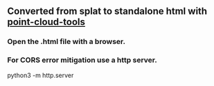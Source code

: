 ## Converted from splat to standalone html with [point-cloud-tools](https://github.com/SpectacularAI/point-cloud-tools)

### Open the .html file with a browser.

### For CORS error mitigation use a http server.
 
python3 -m http.server